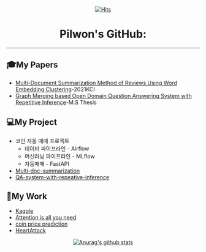 <div align=center>
  
[![Hits](https://hits.seeyoufarm.com/api/count/incr/badge.svg?url=https%3A%2F%2Fgithub.com%2FFeelOneE&count_bg=%2379C83D&title_bg=%23555555&icon=&icon_color=%23E7E7E7&title=hits&edge_flat=false)](https://hits.seeyoufarm.com)

# Pilwon's GitHub:
</div>   

---

## 🎓My Papers
* [Multi-Document Summarization Method of Reviews Using Word Embedding Clustering](http://ktsde.kips.or.kr/digital-library/25127)-2021KCI
* [Graph Merging based Open Domain Question Answering System with Repetitive Inference](https://oasis.ssu.ac.kr/#/eds/detail?an=edsker.000004971025&dbId=edsker)-M.S Thesis
  
## 💻My Project
* 코인 자동 매매 프로젝트
    - 데이터 파이프라인 - Airflow
    - 머신러닝 파이프라인 - MLflow
    - 자동매매 - FastAPI
* [Multi-doc-summarization](https://github.com/FeelOneE/Multi-doc-summarization)
* [QA-system-with-repeative-inference](https://github.com/FeelOneE/QA-system-with-repeative-inference)
  
## 📖My Work   
* [Kaggle](https://github.com/FeelOneE/Kaggle_study)
* [Attention is all you need](https://github.com/FeelOneE/Attention-is-all-you-need-pwlee)
* [coin price prediction](https://github.com/FeelOneE/price_prediction)
* [HeartAttack](https://github.com/FeelOneE/HeartAttack)
  

<div align=center>

[![Anurag's github stats](https://github-readme-stats.vercel.app/api?username=FeelOneE)](https://github.com/anuraghazra/github-readme-stats)   


</div>
